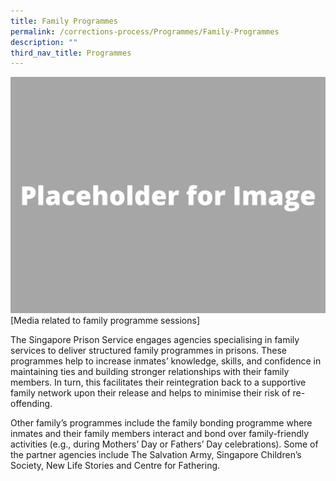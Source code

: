 ```yaml
---
title: Family Programmes
permalink: /corrections-process/Programmes/Family-Programmes
description: ""
third_nav_title: Programmes
---
```

![](/images/Placeholder%20for%20Image.png)
[Media related to family programme sessions]

The Singapore Prison Service engages agencies specialising in family services to deliver structured family programmes in prisons. These programmes help to increase inmates’ knowledge, skills, and confidence in maintaining ties and building stronger relationships with their family members. In turn, this facilitates their reintegration back to a supportive family network upon their release and helps to minimise their risk of re-offending.
 
Other family’s programmes include the family bonding programme where inmates and their family members interact and bond over family-friendly activities (e.g., during Mothers’ Day or Fathers’ Day celebrations). Some of the partner agencies include The Salvation Army, Singapore Children’s Society, New Life Stories and Centre for Fathering.